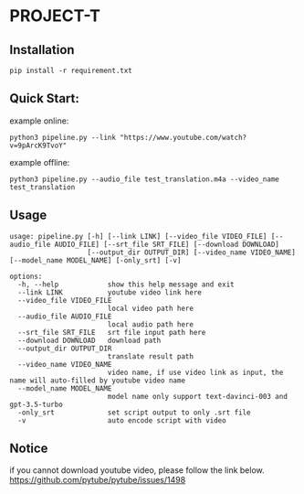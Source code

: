 # PROJECT-T

## Installation

```
pip install -r requirement.txt
```

## Quick Start:

example online: 

```
python3 pipeline.py --link "https://www.youtube.com/watch?v=9pArcK9TvoY" 
```

example offline: 
```
python3 pipeline.py --audio_file test_translation.m4a --video_name test_translation
```


## Usage
```
usage: pipeline.py [-h] [--link LINK] [--video_file VIDEO_FILE] [--audio_file AUDIO_FILE] [--srt_file SRT_FILE] [--download DOWNLOAD]
                   [--output_dir OUTPUT_DIR] [--video_name VIDEO_NAME] [--model_name MODEL_NAME] [-only_srt] [-v]

options:
  -h, --help            show this help message and exit
  --link LINK           youtube video link here
  --video_file VIDEO_FILE
                        local video path here
  --audio_file AUDIO_FILE
                        local audio path here
  --srt_file SRT_FILE   srt file input path here
  --download DOWNLOAD   download path
  --output_dir OUTPUT_DIR
                        translate result path
  --video_name VIDEO_NAME
                        video name, if use video link as input, the name will auto-filled by youtube video name
  --model_name MODEL_NAME
                        model name only support text-davinci-003 and gpt-3.5-turbo
  -only_srt             set script output to only .srt file
  -v                    auto encode script with video
```

## Notice
if you cannot download youtube video, please follow the link below.
https://github.com/pytube/pytube/issues/1498
